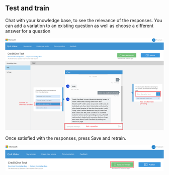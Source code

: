 <!-- 
NavPath: QnA Maker/Guides
LinkLabel: Train your knowledge base
Url: QnAMaker/documentation/guides/trainkb
Weight: 86 
-->

## Test and train ##
Chat with your knowledge base, to see the relevance of the responses. You can add a variation to an existing question as well as choose a different answer for a question

![alt text](../Images/kbTest.png)

Once satisfied with the responses, press Save and retrain.

![alt text](../Images/kbSaveRetrain2.png)
